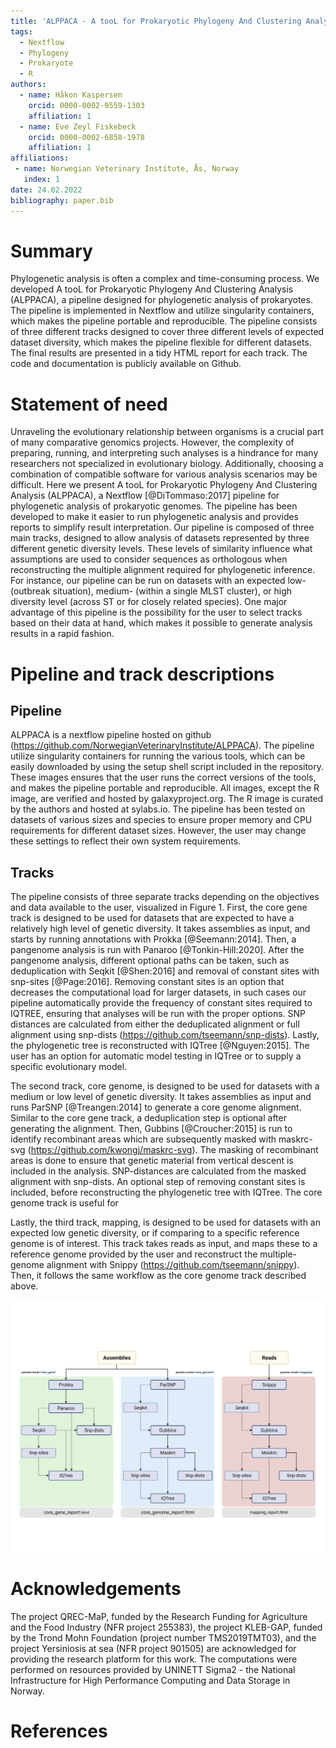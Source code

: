 ```yaml
---
title: 'ALPPACA - A tooL for Prokaryotic Phylogeny And Clustering Analysis'
tags:
  - Nextflow
  - Phylogeny
  - Prokaryote
  - R
authors:
  - name: Håkon Kaspersen
    orcid: 0000-0002-9559-1303
    affiliation: 1
  - name: Eve Zeyl Fiskebeck
    orcid: 0000-0002-6858-1978
    affiliation: 1
affiliations:
 - name: Norwegian Veterinary Institute, Ås, Norway
   index: 1
date: 24.02.2022
bibliography: paper.bib
---
```


# Summary
Phylogenetic analysis is often a complex and time-consuming process. We developed A tooL for Prokaryotic Phylogeny And Clustering Analysis (ALPPACA), a pipeline designed for phylogenetic analysis of prokaryotes. The pipeline is implemented in Nextflow and utilize singularity containers, which makes the pipeline portable and reproducible. The pipeline consists of three different tracks designed to cover three different levels of expected dataset diversity, which makes the pipeline flexible for different datasets. The final results are presented in a tidy HTML report for each track. The code and documentation is publicly available on Github.

# Statement of need
Unraveling the evolutionary relationship between organisms is a crucial part of many comparative genomics projects. However, the complexity of preparing, running, and interpreting such analyses is a hindrance for many researchers not specialized in evolutionary biology. Additionally, choosing a combination of compatible software for various analysis scenarios may be difficult. Here we present A tooL for Prokaryotic Phylogeny And Clustering Analysis (ALPPACA), a Nextflow [@DiTommaso:2017] pipeline for phylogenetic analysis of prokaryotic genomes. The pipeline has been developed to make it easier to run phylogenetic analysis and provides reports to simplify result interpretation. Our pipeline is composed of three main tracks, designed to allow analysis of datasets represented by three different genetic diversity levels. These levels of similarity influence what assumptions are used to consider sequences as orthologous when reconstructing the multiple alignment required for phylogenetic inference. For instance, our pipeline can be run on datasets with an expected low- (outbreak situation), medium- (within a single MLST cluster), or high diversity level (across ST or for closely related species). One major advantage of this pipeline is the possibility for the user to select tracks based on their data at hand, which makes it possible to generate analysis results in a rapid fashion.

# Pipeline and track descriptions
## Pipeline
ALPPACA is a nextflow pipeline hosted on github (https://github.com/NorwegianVeterinaryInstitute/ALPPACA). The pipeline utilize singularity containers for running the various tools, which can be easily downloaded by using the setup shell script included in the repository. These images ensures that the user runs the correct versions of the tools, and makes the pipeline portable and reproducible. All images, except the R image, are verified and hosted by galaxyproject.org. The R image is curated by the authors and hosted at sylabs.io. The pipeline has been tested on datasets of various sizes and species to ensure proper memory and CPU requirements for different dataset sizes. However, the user may change these settings to reflect their own system requirements.

## Tracks
The pipeline consists of three separate tracks depending on the objectives and data available to the user, visualized in Figure 1.
First, the core gene track is designed to be used for datasets that are expected to have a relatively high level of genetic diversity. It takes assemblies as input, and starts by running annotations with Prokka [@Seemann:2014]. Then, a pangenome analysis is run with Panaroo [@Tonkin-Hill:2020]. After the pangenome analysis, different optional paths can be taken, such as deduplication with Seqkit [@Shen:2016] and removal of constant sites with snp-sites [@Page:2016]. Removing constant sites is an option that decreases the computational load for larger datasets, in such cases our pipeline automatically provide the frequency of constant sites required to IQTREE, ensuring that analyses will be run with the proper options. SNP distances are calculated from either the deduplicated alignment or full alignment using snp-dists (https://github.com/tseemann/snp-dists). Lastly, the phylogenetic tree is reconstructed with IQTree [@Nguyen:2015]. The user has an option for automatic model testing in IQTree or to supply a specific evolutionary model.

The second track, core genome, is designed to be used for datasets with a medium or low level of genetic diversity. 
It takes assemblies as input and runs ParSNP [@Treangen:2014] to generate a core genome alignment. Similar to the core gene track, a deduplication step is optional after generating the alignment. Then, Gubbins [@Croucher:2015] is run to identify recombinant areas which are subsequently masked with maskrc-svg (https://github.com/kwongj/maskrc-svg). The masking of recombinant areas is done to ensure that genetic material from vertical descent is included in the analysis. SNP-distances are calculated from the masked alignment with snp-dists. An optional step of removing constant sites is included, before reconstructing the phylogenetic tree with IQTree. The core genome track is useful for 

Lastly, the third track, mapping, is designed to be used for datasets with an expected low genetic diversity, or if comparing to a specific reference genome is of interest. This track takes reads as input, and maps these to a reference genome provided by the user and reconstruct the multiple-genome alignment with Snippy (https://github.com/tseemann/snippy). Then, it follows the same workflow as the core genome track described above.

![Overview of the three tracks in ALPPACA](pipeline.png)

# Acknowledgements
The project QREC-MaP, funded by the Research Funding for Agriculture and the Food Industry (NFR project 255383), the project KLEB-GAP, funded by the Trond Mohn Foundation (project number TMS2019TMT03), and the project Yersiniosis at sea (NFR project 901505) are acknowledged for providing the research platform for this work. The computations were performed on resources provided by UNINETT Sigma2 - the National Infrastructure for High Performance Computing and Data Storage in Norway.

# References
